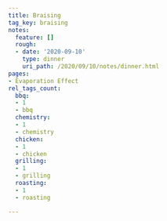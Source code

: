 ```yaml
---
title: Braising
tag_key: braising
notes:
  feature: []
  rough:
  - date: '2020-09-10'
    type: dinner
    uri_path: /2020/09/10/notes/dinner.html
pages:
- Evaporation Effect
rel_tags_count:
  bbq:
  - 1
  - bbq
  chemistry:
  - 1
  - chemistry
  chicken:
  - 1
  - chicken
  grilling:
  - 1
  - grilling
  roasting:
  - 1
  - roasting

---
```

